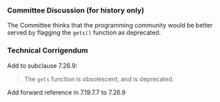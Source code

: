 ### Committee Discussion (for history only)

The Committee thinks that the programming community would be better served by
flagging the `gets()` function as deprecated.

### Technical Corrigendum

Add to subclause 7.26.9:

> The `gets` function is obsolescent, and is deprecated.

Add forward reference in 7.19.7.7 to 7.26.9

